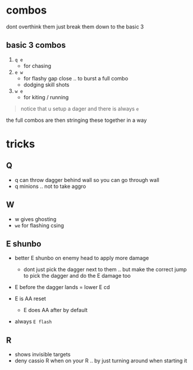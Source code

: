 # combos
dont overthink them
just break them down to the basic 3

## basic 3 combos
1. `q e`
	- for chasing
2. `e w`
	- for flashy gap close .. to burst a full combo
	- dodging skill shots
3. `w e`
	- for kiting / running

> notice that 
 u setup a dager
 and there is always `e`

the full combos are then stringing these together in a way


# tricks
## Q

-  q can throw dagger behind wall so you can go through wall
- q minions .. not to take aggro
## W
- w gives ghosting
- `we` for flashing csing
## E shunbo

- better E shunbo on enemy head to apply more damage
	- dont just pick the dagger next to them .. but make the correct jump to pick the dagger and do the E damage too

- E before the dagger lands = lower E cd
- E is AA reset
	- E does AA after by default
- always `E flash`

## R
- shows invisible targets
- deny cassio R  when on your R .. by just turning around when starting it 